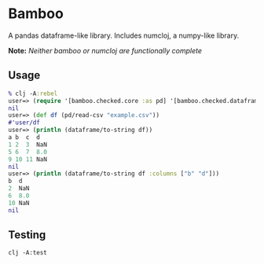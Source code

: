 # Bamboo
A pandas dataframe-like library. Includes numcloj, a numpy-like library. 

**Note:** *Neither bamboo or numcloj are functionally complete*

## Usage
```clojure
% clj -A:rebel
user=> (require '[bamboo.checked.core :as pd] '[bamboo.checked.dataframe :as dataframe])
nil
user=> (def df (pd/read-csv "example.csv"))
#'user/df
user=> (println (dataframe/to-string df))
a b  c  d  
1 2  3  NaN
5 6  7  8.0
9 10 11 NaN
nil
user=> (println (dataframe/to-string df :columns ["b" "d"]))
b  d  
2  NaN
6  8.0
10 NaN
nil
```

## Testing
`clj -A:test`

